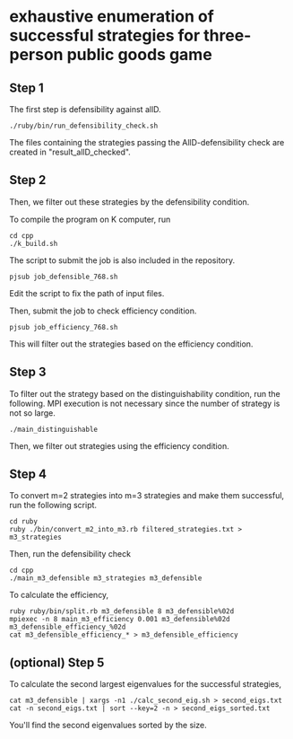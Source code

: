 # exhaustive enumeration of successful strategies for three-person public goods game

## Step 1

The first step is defensibility against allD.

```
./ruby/bin/run_defensibility_check.sh
```

The files containing the strategies passing the AllD-defensibility check are created in "result_allD_checked".

## Step 2

Then, we filter out these strategies by the defensibility condition.

To compile the program on K computer, run

```
cd cpp
./k_build.sh
```

The script to submit the job is also included in the repository.

```
pjsub job_defensible_768.sh
```

Edit the script to fix the path of input files.

Then, submit the job to check efficiency condition.

```
pjsub job_efficiency_768.sh
```

This will filter out the strategies based on the efficiency condition.

## Step 3

To filter out the strategy based on the distinguishability condition, run the following.
MPI execution is not necessary since the number of strategy is not so large.

```
./main_distinguishable
```

Then, we filter out strategies using the efficiency condition.

## Step 4

To convert m=2 strategies into m=3 strategies and make them successful, run the following script.

```
cd ruby
ruby ./bin/convert_m2_into_m3.rb filtered_strategies.txt > m3_strategies
```

Then, run the defensibility check

```
cd cpp
./main_m3_defensible m3_strategies m3_defensible
```

To calculate the efficiency,

```
ruby ruby/bin/split.rb m3_defensible 8 m3_defensible%02d
mpiexec -n 8 main_m3_efficiency 0.001 m3_defensible%02d m3_defensible_efficiency_%02d
cat m3_defensible_efficiency_* > m3_defensible_efficiency
```

## (optional) Step 5

To calculate the second largest eigenvalues for the successful strategies,

```
cat m3_defensible | xargs -n1 ./calc_second_eig.sh > second_eigs.txt
cat -n second_eigs.txt | sort --key=2 -n > second_eigs_sorted.txt
```

You'll find the second eigenvalues sorted by the size.

